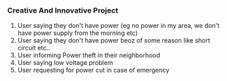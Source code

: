 ### Creative And Innovative Project
1. User saying they don't have power (eg no power in my area, we don't have power supply from the morning etc)
2. User saying they don't have power beoz of some reason like short circuit etc..
3. User informing Power theft in their neighborhood
4. User saying low voltage problem
5. User requesting for power cut in case of emergency